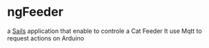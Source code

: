 # ngFeeder

a [Sails](http://sailsjs.org) application that enable to controle a Cat Feeder
It use Mqtt to request actions on Arduino
